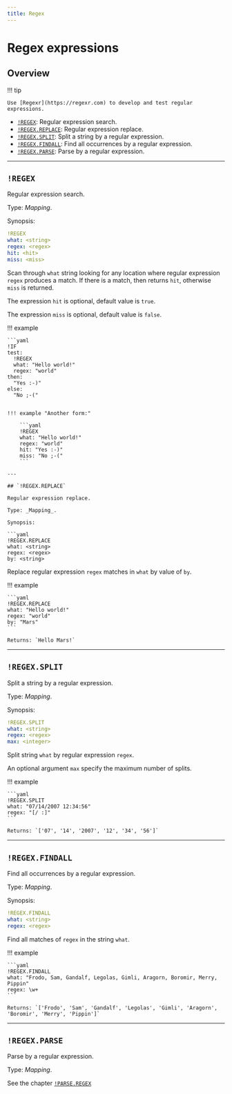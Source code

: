 ```yaml
---
title: Regex
---
```


# Regex expressions

## Overview

!!! tip

    Use [Regexr](https://regexr.com) to develop and test regular expressions.


* [`!REGEX`](#regex): Regular expression search.
* [`!REGEX.REPLACE`](#regexreplace): Regular expression replace.
* [`!REGEX.SPLIT`](#regexsplit): Split a string by a regular expression.
* [`!REGEX.FINDALL`](#regexfindall): Find all occurrences by a regular expression.
* [`!REGEX.PARSE`](#regexparse): Parse by a regular expression.


---

## `!REGEX`

Regular expression search.

Type: _Mapping_.

Synopsis:

```yaml
!REGEX
what: <string>
regex: <regex>
hit: <hit>
miss: <miss>
```

Scan through `what` string looking for any location where regular expression `regex` produces a match.
If there is a match, then returns `hit`, otherwise `miss` is returned.
  
The expression `hit` is optional, default value is `true`.
  
The expression `miss` is optional, default value is `false`.


!!! example

    ```yaml
    !IF
    test:
      !REGEX
      what: "Hello world!"
      regex: "world"
    then:
      "Yes :-)"
    else:
      "No ;-("
```

!!! example "Another form:"

    ```yaml
    !REGEX
    what: "Hello world!"
    regex: "world"
    hit: "Yes :-)"
    miss: "No ;-("
    ```

--- 

## `!REGEX.REPLACE`

Regular expression replace.

Type: _Mapping_.

Synopsis:

```yaml
!REGEX.REPLACE
what: <string>
regex: <regex>
by: <string>
```

Replace regular expression `regex` matches in `what` by value of `by`.


!!! example

    ```yaml
    !REGEX.REPLACE
    what: "Hello world!"
    regex: "world"
    by: "Mars"
    ```

    Returns: `Hello Mars!`

---

## `!REGEX.SPLIT`

Split a string by a regular expression.

Type: _Mapping_.

Synopsis:

```yaml
!REGEX.SPLIT
what: <string>
regex: <regex>
max: <integer>
```

Split string `what` by regular expression `regex`.

An optional argument `max` specify the maximum number of splits.


!!! example

    ```yaml
    !REGEX.SPLIT
    what: "07/14/2007 12:34:56"
    regex: "[/ :]"
    ```

    Returns: `['07', '14', '2007', '12', '34', '56']`

---

## `!REGEX.FINDALL`

Find all occurrences by a regular expression.

Type: _Mapping_.

Synopsis:

```yaml
!REGEX.FINDALL
what: <string>
regex: <regex>
```

Find all matches of `regex` in the string `what`.

!!! example

    ```yaml
    !REGEX.FINDALL
    what: "Frodo, Sam, Gandalf, Legolas, Gimli, Aragorn, Boromir, Merry, Pippin"
    regex: \w+
    ```

    Returns: `['Frodo', 'Sam', 'Gandalf', 'Legolas', 'Gimli', 'Aragorn', 'Boromir', 'Merry', 'Pippin']`

---

## `!REGEX.PARSE`

Parse by a regular expression.

Type: _Mapping_.

See the chapter [`!PARSE.REGEX`](./parsec/parser.md/#parseregex)

